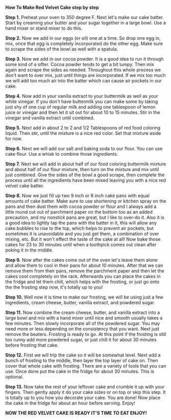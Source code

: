 **How To Make Red Velvet Cake step by step**


**Step 1.**  Preheat your oven to 350 degree F. Next let's make our cake batter. Start by creaming your butter and your sugar together in a large bowl. Use a hand mixer or stand mixer to do this. 

**Step 2.**  Now we add in our eggs (or oil) one at a time. So drop one egg in, mix, once that egg is completely incorporated do the other egg. Make sure to scrape the sides of the bowl as well with a spatula. 

**Step 3.**  Now we add in our cocoa powder. It is a good idea to run it through some kind of a sifter. Cocoa powder tends to get a bit lumpy. Then mix again and scrape the sides as needed. Throughout this whole process we don't want to over mix, just until things are incorporated. If we mix too much we will add too much air into the batter which can cause air pockets in our cake. 

**Step 4.**  Now add in your vanilla extract to your buttermilk as well as your white vinegar. If you don't have buttermilk you can make some by taking just shy of one cup of regular milk and adding one tablespoon of lemon juice or vinegar and then let it sit out for about 10 to 15 minutes. Stir in the vinegar and vanilla extract until combined. 

**Step 5.**  Next add in about 2 to 2 and 1/2 Tablespoons of red food coloring liquid. Then stir, until the mixture is a nice red color. Set that mixture aside for now. 

**Step 6.**  Next we will add our salt and baking soda to our flour. You can use cake flour. Use a whisk to combine those ingredients. 

**Step 7.**  Next we will add in about half of our food coloring buttermilk mixture and about half of our flour mixture, then turn on the mixture and mix until just combined. Give the sides of the bowl a good scrape, then complete the process until all the ingredients have been mixed leaving you with a nice red velvet cake batter. 

**Step 8.** Now we just fill up two 9 inch or 8 inch cake pans with equal amounts of cake batter. Make sure to use shortening or kitchen spray on the pans and then dust them with cocoa powder or flour and I always add a little round cut out of parchment paper on the bottom too as an added precaution, and my nonstick pans are great, but I like to over-do it. Also it is a good idea to lightly tap the pans with the batter in it, this will allow any cake bubbles to rise to the top, which helps to prevent air pockets, but sometimes it is unavoidable and you just get them, a combination of over mixing, etc. But it won't effect the taste of the cake at all! Now bake those cakes for 23 to 30 minutes until when a toothpick comes out clean after poking it in the middle. 

**Step 9.** Now after the cakes come out of the oven let's leave them alone and allow them to cool in their pans for about 10 minutes. After that we can remove them from their pans, remove the parchment paper and then let the cakes cool completely on the rack. Afterwards you can place the cakes in the fridge and let them chill, which helps with the frosting, or just go onto the the frosting step now, it's totally up to you! 

**Step 10.**  Well now it is time to make our frosting, we will be using just a few ingredients, cream cheese, butter, vanilla extract, and powdered sugar. 

**Step 11.**  Now combine the cream cheese, butter, and vanilla extract into a large bowl and mix with a hand mixer until nice and smooth usually takes a few minutes. Then slowly incorporate all of the powdered sugar. You may need more or less depending on the consistency that you want. Next just remove the beaters. Frosting is ready to go. At this point if the frosting is still too runny add more powdered sugar, or just chill it for about 30 minutes before frosting that cake.

**Step 12.**  First we will trip the cake so it will be somewhat level. Next add a bunch of frosting to the middle, then layer the top layer of cake on. Then cover that whole cake with frosting. There are a variety of tools that you can use. Once done put the cake in the fridge for about 30 minutes. This is optional. 

**Step 13.**  Now take the rest of your leftover cake and crumble it up with your fingers. Then gently apply it do your cake sides or on top or skip this step. It is totally up to you how you decorate your cake. You are done! Now place the cake in the fridge for about an hour before serving. Enjoy!


**NOW THE RED VELVET CAKE IS READY IT'S TIME TO EAT ENJOY!**